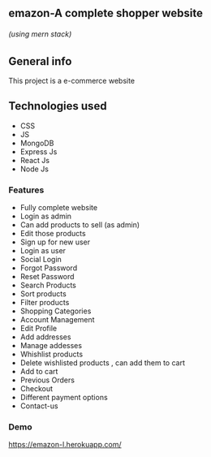 ## emazon-A complete shopper website
###### (*using mern stack*)


## General info
This project is a e-commerce website 

## Technologies used
* CSS
* JS
* MongoDB
* Express Js
* React Js
* Node Js

### Features
* Fully complete website
* Login as admin
* Can add products to sell (as admin)
* Edit those products
* Sign up for new user
* Login as user
* Social Login 
* Forgot Password 
* Reset Password
* Search Products
* Sort products
* Filter products
* Shopping Categories
* Account Management
* Edit Profile
* Add addresses
* Manage addesses
* Whishlist products
* Delete wishlisted products , can add them to cart
* Add to cart
* Previous Orders
* Checkout
* Different payment options
* Contact-us

### Demo

https://emazon-l.herokuapp.com/ 
